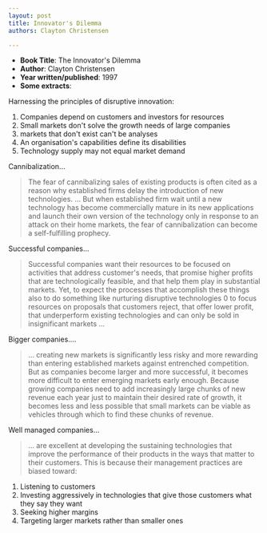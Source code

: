 ```yaml
---
layout: post
title: Innovator's Dilemma
authors: Clayton Christensen

---
```


- **Book Title**: The Innovator's Dilemma
- **Author**: Clayton Christensen
- **Year written/published**: 1997
- **Some extracts**:

Harnessing the principles of disruptive innovation:

1. Companies depend on customers and investors for resources
2. Small markets don't solve the growth needs of large companies
3. markets that don't exist can't be analyses
4. An organisation's capabilities define its disabilities
5. Technology supply may not equal market demand

Cannibalization...

> The fear of cannibalizing sales of existing products is often cited as a reason why established firms delay the introduction of new technologies. ... But when established firm wait until a new technology has become commercially mature in its new applications and launch their own version of the technology only in response to an attack on their home markets, the fear of cannibalization can become a self-fulfilling prophecy.

Successful companies...

> Successful companies want their resources to be focused on activities that address customer's needs, that promise higher profits that are technologically feasible, and that help them play in substantial markets. Yet, to expect the processes that accomplish these things also to do something like nurturing disruptive technologies 0 to focus resources on proposals that customers reject, that offer lower profit, that underperform existing technologies and can only be sold in insignificant markets ...

Bigger companies....

> ... creating new markets is significantly less risky and more rewarding than entering established markets against entrenched competition. But as companies become larger and more successful, it becomes more difficult to enter emerging markets early enough. Because growing companies need to add increasingly large chunks of new revenue each year just to maintain their desired rate of growth, it becomes less and less possible that small markets can be viable as vehicles through which to find these chunks of revenue.

Well managed companies...

> ... are excellent at developing the sustaining technologies that improve the performance of their products in the ways that matter to their customers. This is because their management practices are biased toward:

1. Listening to customers
2. Investing aggressively in technologies that give those customers what they say they want
3. Seeking higher margins
4. Targeting larger markets rather than smaller ones

